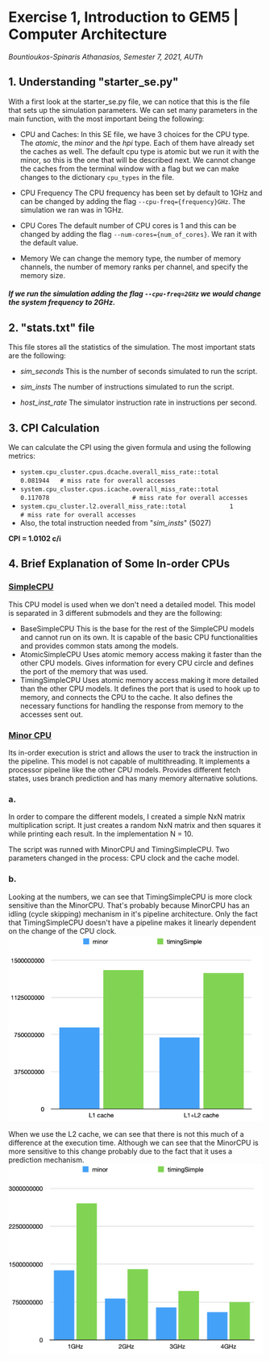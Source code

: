 # Exercise 1, Introduction to GEM5 | Computer Architecture
_Bountioukos-Spinaris Athanasios, Semester 7, 2021, AUTh_

## 1. Understanding "starter_se.py"
With a first look at the starter_se.py file, we can notice that this is the file that sets up the simulation parameters. We can set many parameters in the main function, with the most important being the following:

* CPU and Caches:
In this SE file, we have 3 choices for the CPU type. The _atomic_, the _minor_ and the _hpi_ type. Each of them have already set the caches as well. The default cpu type is atomic but we run it with the minor, so this is the one that will be described next. We cannot change the caches from the terminal window with a flag but we can make changes to the dictionary `cpu_types` in the file.

* CPU Frequency
The CPU frequency has been set by default to 1GHz and can be changed by adding the flag `--cpu-freq={frequency}GHz`. The simulation we ran was in 1GHz.

* CPU Cores
The default number of CPU cores is 1 and this can be changed by adding the flag `--num-cores={num_of_cores}`. We ran it with the default value.

* Memory
We can change the memory type, the number of memory channels, the number of memory ranks per channel, and specify the memory size.

##### If we run the simulation adding the flag `--cpu-freq=2GHz` we would change the system frequency to 2GHz.

## 2. "stats.txt" file
This file stores all the statistics of the simulation. The most important stats are the following:

* _sim_seconds_
This is the number of seconds simulated to run the script.

* _sim_insts_
The number of instructions simulated to run the script.

* _host_inst_rate_
The simulator instruction rate in instructions per second.

## 3. CPI Calculation
We can calculate the CPI using the given formula and using the following metrics:
- `system.cpu_cluster.cpus.dcache.overall_miss_rate::total     0.081944   # miss rate for overall accesses`
- `system.cpu_cluster.cpus.icache.overall_miss_rate::total     0.117078                       # miss rate for overall accesses`
- `system.cpu_cluster.l2.overall_miss_rate::total            1                       # miss rate for overall accesses`
- Also, the total instruction needed from "_sim_insts_" (5027)

**CPI = 1.0102 c/i**

## 4. Brief Explanation of Some In-order CPUs
### [SimpleCPU](https://www.gem5.org/documentation/general_docs/cpu_models/SimpleCPU)
This CPU model is used when we don't need a detailed model. This model is separated in 3 different submodels and they are the following:
- BaseSimpleCPU
This is the base for the rest of the SimpleCPU models and cannot run on its own. It is capable of the basic CPU functionalities and provides common stats among the models.
- AtomicSimpleCPU
Uses atomic memory access making it faster than the other CPU models. Gives information for every CPU circle and defines the port of the memory that was used.
- TimingSimpleCPU
Uses atomic memory access making it more detailed than the other CPU models. It defines the port that is used to hook up to memory, and connects the CPU to the cache. It also defines the necessary functions for handling the response from memory to the accesses sent out.

### [Minor CPU](https://www.gem5.org/documentation/general_docs/cpu_models/minor_cpu)
Its in-order execution is strict and allows the user to track the instruction in the pipeline. This model is not capable of multithreading. It implements a processor pipeline like the other CPU models. Provides different fetch states, uses branch prediction and has many memory alternative solutions.

### a.
In order to compare the different models, I created a simple NxN matrix multiplication script. It just creates a random NxN matrix and then squares it while printing each result. In the implementation N = 10.

The script was runned with MinorCPU and TimingSimpleCPU. Two parameters changed in the process: CPU clock and the cache model.
### b.
Looking at the numbers, we can see that TimingSimpleCPU is more clock sensitive than the MinorCPU. That's probably because MinorCPU has an idling (cycle skipping) mechanism in it's pipeline architecture. Only the fact that TimingSimpleCPU doesn't have a pipeline makes it linearly dependent on the change of the CPU clock.
![image 1](https://github.com/n45os/Advanced-Computer-Architecture-Exercise-1-11-2021/blob/main/GEM5_L1_L2.png)

When we use the L2 cache, we can see that there is not this much of a difference at the execution time. Although we can see that the MinorCPU is more sensitive to this change probably due to the fact that it uses a prediction mechanism. 
![image 2](https://github.com/n45os/Advanced-Computer-Architecture-Exercise-1-11-2021/blob/main/GEM5_cpu_times.png)
